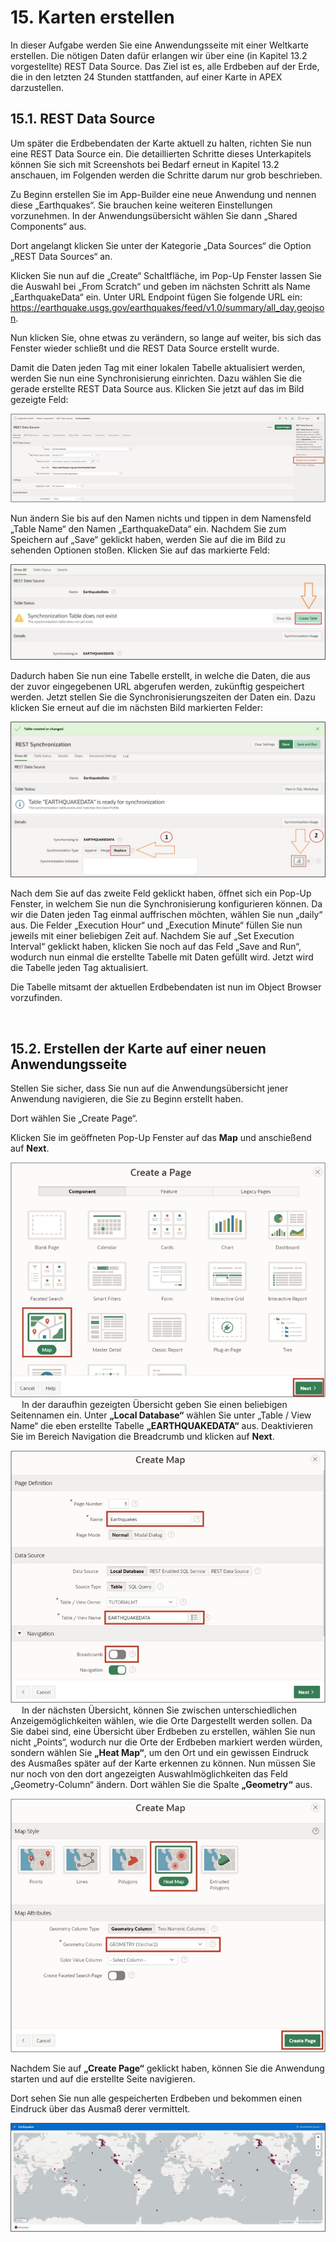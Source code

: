 # 15. Karten erstellen 
In dieser Aufgabe werden Sie eine Anwendungsseite mit einer Weltkarte erstellen. Die nötigen Daten dafür erlangen wir über eine (in Kapitel 13.2 vorgestellte) REST Data Source.
Das Ziel ist es, alle Erdbeben auf der Erde, die in den letzten 24 Stunden stattfanden, auf einer Karte in APEX darzustellen.

## 15.1.	REST Data Source 
Um später die Erdbebendaten der Karte aktuell zu halten, richten Sie nun eine REST Data Source ein. Die detaillierten Schritte dieses Unterkapitels können Sie sich mit Screenshots bei Bedarf erneut in Kapitel 13.2 anschauen, im Folgenden werden die Schritte darum nur grob beschrieben.

Zu Beginn erstellen Sie im App-Builder eine neue Anwendung und nennen diese „Earthquakes“. Sie brauchen keine weiteren Einstellungen vorzunehmen. In der Anwendungsübersicht wählen Sie dann „Shared Components“ aus.

Dort angelangt klicken Sie unter der Kategorie „Data Sources“ die Option „REST Data Sources“ an.

Klicken Sie nun auf die „Create“ Schaltfläche, im Pop-Up Fenster lassen Sie die Auswahl bei „From Scratch“ und geben im nächsten Schritt als Name „EarthquakeData“ ein. Unter URL Endpoint fügen Sie folgende URL ein: https://earthquake.usgs.gov/earthquakes/feed/v1.0/summary/all_day.geojson.

Nun klicken Sie, ohne etwas zu verändern, so lange auf weiter, bis sich das Fenster wieder schließt und die REST Data Source erstellt wurde. 

Damit die Daten jeden Tag mit einer lokalen Tabelle aktualisiert werden, werden Sie nun eine Synchronisierung einrichten. Dazu wählen Sie die gerade erstellte REST Data Source aus. Klicken Sie jetzt auf das im Bild gezeigte Feld:

![](../../assets/Kapitel-15/Karten_01.jpg)

Nun ändern Sie bis auf den Namen nichts und tippen in dem Namensfeld „Table Name“ den Namen „EarthquakeData“ ein. Nachdem Sie zum Speichern auf „Save“ geklickt haben, werden Sie auf die im Bild zu sehenden Optionen stoßen. 
Klicken Sie auf das markierte Feld: 

![](../../assets/Kapitel-15/Karten_02.jpg)

Dadurch haben Sie nun eine Tabelle erstellt, in welche die Daten, die aus der zuvor eingegebenen URL abgerufen werden, zukünftig gespeichert werden. Jetzt stellen Sie die Synchronisierungszeiten der Daten ein. Dazu klicken Sie erneut auf die im nächsten Bild markierten Felder:

![](../../assets/Kapitel-15/Karten_03.jpg)

Nach dem Sie auf das zweite Feld geklickt haben, öffnet sich ein Pop-Up Fenster, in welchem Sie nun die Synchronisierung konfigurieren können. Da wir die Daten jeden Tag einmal auffrischen möchten, wählen Sie nun „daily“ aus. Die Felder „Execution Hour“ und „Execution Minute“ füllen Sie nun jeweils mit einer beliebigen Zeit auf. Nachdem Sie auf „Set Execution Interval“ geklickt haben, klicken Sie noch auf das Feld „Save and Run“, wodurch nun einmal die erstellte Tabelle mit Daten gefüllt wird. Jetzt wird die Tabelle jeden Tag aktualisiert.

Die Tabelle mitsamt der aktuellen Erdbebendaten ist nun im Object Browser vorzufinden.

 
## 15.2.	Erstellen der Karte auf einer neuen Anwendungsseite
Stellen Sie sicher, dass Sie nun auf die Anwendungsübersicht jener Anwendung navigieren, die Sie zu Beginn erstellt haben.

Dort wählen Sie „Create Page“.

Klicken Sie im geöffneten Pop-Up Fenster auf das **Map** und anschießend auf **Next**. 
  
![](../../assets/Kapitel-15/Karten_04.jpg)
 
In der daraufhin gezeigten Übersicht geben Sie einen beliebigen Seitennamen ein. Unter **„Local Database“** wählen Sie unter „Table / View Name“ die eben erstellte Tabelle **„EARTHQUAKEDATA“** aus. Deaktivieren Sie im Bereich Navigation die Breadcrumb und klicken auf **Next**. 

![](../../assets/Kapitel-15/Karten_05.jpg) 
 
In der nächsten Übersicht, können Sie zwischen unterschiedlichen Anzeigemöglichkeiten wählen, wie die Orte Dargestellt werden sollen. Da Sie dabei sind, eine Übersicht über Erdbeben zu erstellen, wählen Sie nun nicht „Points“, wodurch nur die Orte der Erdbeben markiert werden würden, sondern wählen Sie **„Heat Map“**, um den Ort und ein gewissen Eindruck des Ausmaßes später auf der Karte erkennen zu können. Nun müssen Sie nur noch von den dort angezeigten Auswahlmöglichkeiten das Feld „Geometry-Column“ ändern. Dort wählen Sie die Spalte **„Geometry“** aus. 

![](../../assets/Kapitel-15/Karten_06.jpg) 

Nachdem Sie auf **„Create Page“** geklickt haben, können Sie die Anwendung starten und auf die erstellte Seite navigieren.

Dort sehen Sie nun alle gespeicherten Erdbeben und bekommen einen Eindruck über das Ausmaß derer vermittelt.

![](../../assets/Kapitel-15/Karten_07.jpg)